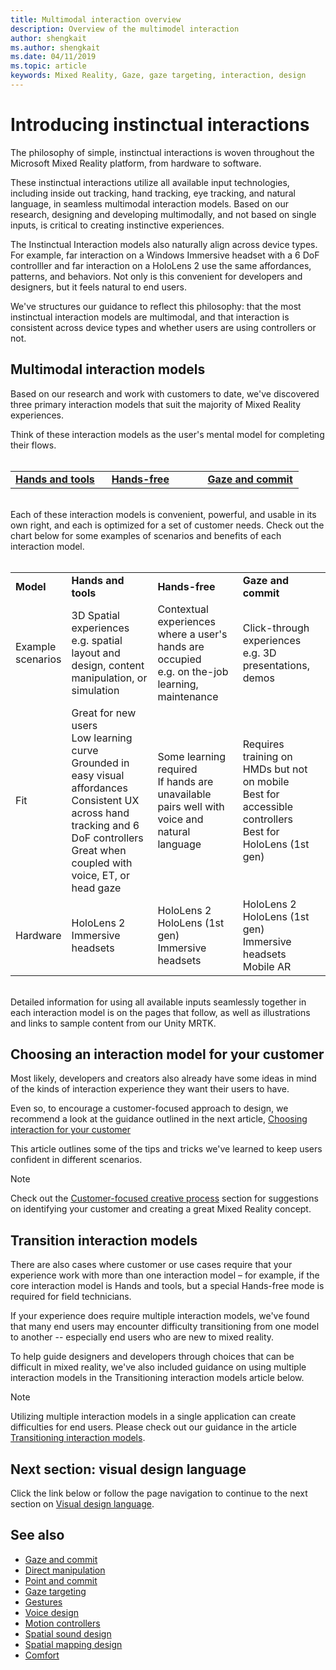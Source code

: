 ```yaml
---
title: Multimodal interaction overview
description: Overview of the multimodel interaction
author: shengkait
ms.author: shengkait
ms.date: 04/11/2019
ms.topic: article
keywords: Mixed Reality, Gaze, gaze targeting, interaction, design
---
```


# Introducing instinctual interactions
The philosophy of simple, instinctual interactions is woven throughout the Microsoft Mixed Reality platform, from hardware to software. 

These instinctual interactions utilize all available input technologies, including inside out tracking, hand tracking, eye tracking, and natural language, in seamless multimodal interaction models.  Based on our research, designing and developing multimodally, and not based on single inputs, is critical to creating instinctive experiences. 

The Instinctual Interaction models also naturally align across device types.  For example, far interaction on a Windows Immersive headset with a 6 DoF controlller and far interaction on a HoloLens 2 use the same affordances, patterns, and behaviors.  Not only is this convenient for developers and designers, but it feels natural to end users. 

We've structures our guidance to reflect this philosophy: that the most instinctual interaction models are multimodal, and that interaction is consistent across device types and whether users are using controllers or not.

## Multimodal interaction models
Based on our research and work with customers to date, we've discovered three primary interaction models that suit the majority of Mixed Reality experiences.  

Think of these interaction models as the user's mental model for completing their flows. 
<br><br>
<table>
    <colgroup>
    <col width="33%" />
    <col width="33%" />
    <col width="33%" />
    </colgroup>
    <tr>
        <td><strong><a href="hands-and-tools.md">Hands and tools</a></strong></td>
        <td><strong><a href="hands-free.md">Hands-free</a></strong></td>
        <td><strong><a href="gaze-and-commit.md">Gaze and commit</a></strong></td>
    </tr> 
</table>
<br>
Each of these interaction models is convenient, powerful, and usable in its own right, and each is optimized for a set of customer needs. Check out the chart below for some examples of scenarios and benefits of each interaction model.  
<br><br>
<table>
    <colgroup>
    <col width="10%" />
    <col width="30%" />
    <col width="30%" />
    <col width="30%" />
    </colgroup>
    <tr>
        <td><strong>Model</strong></td>
        <td><strong>Hands and tools</strong></td>
        <td><strong>Hands-free</strong></td>
        <td><strong>Gaze and commit</strong></td>
    </tr>
    <tr>
        <td>Example scenarios</td>
        <td>3D Spatial experiences<br>e.g. spatial layout and design, content manipulation, or simulation</td>
        <td>Contextual experiences where a user's hands are occupied<br>e.g. on the-job learning, maintenance</td>
        <td>Click-through experiences<br> e.g. 3D presentations, demos</td>
    </tr>
    <tr>
        <td>Fit</td>
        <td>Great for new users<br>Low learning curve<br>Grounded in easy visual affordances<br>Consistent UX across hand tracking and 6 DoF controllers<br>Great when coupled with voice, ET, or head gaze</td>
        <td>Some learning required<br>If hands are unavailable<br>pairs well with voice and natural language</td>
        <td>Requires training on HMDs but not on mobile<br>Best for accessible controllers<br>Best for HoloLens (1st gen)</td>
    </tr>
    <tr>
        <td>Hardware</td>
        <td>HoloLens 2<br>Immersive headsets</td>
        <td>HoloLens 2<br>HoloLens (1st gen)<br> Immersive headsets</td>
        <td>HoloLens 2<br>HoloLens (1st gen)<br> Immersive headsets<br> Mobile AR</td>
    </tr>
</table>
<br>
Detailed information for using all available inputs seamlessly together in each interaction model is on the pages that follow, as well as illustrations and links to sample content from our Unity MRTK.

## Choosing an interaction model for your customer

Most likely, developers and creators also already have some ideas in mind of the kinds of interaction experience they want their users to have. 

Even so, to encourage a customer-focused approach to design, we recommend a look at the guidance outlined in the next article, [Choosing interaction for your customer](coming-soon.md)

This article outlines some of the tips and tricks we've learned to keep users confident in different scenarios. 

> [!Note]
> Check out the [Customer-focused creative process](coming-soon.md) section for suggestions on identifying your customer and creating a great Mixed Reality concept.


## Transition interaction models
There are also cases where customer or use cases require that your experience work with more than one interaction model – for example, if the core interaction model is Hands and tools, but a special Hands-free mode is required for field technicians.  

If your experience does require multiple interaction models, we've found that many end users may encounter difficulty transitioning from one model to another -- especially end users who are new to mixed reality. 

To help guide designers and developers through choices that can be difficult in mixed reality, we've also included guidance on using multiple interaction models in the Transitioning interaction models article below. 

> [!Note]
> Utilizing multiple interaction models in a single application can create difficulties for end users.  Please check out our guidance in the article [Transitioning interaction models](coming-soon.md).
 
## Next section: visual design language
Click the link below or follow the page navigation to continue to the next section on [Visual design language](coming-soon.md).

## See also
* [Gaze and commit](gaze-and-commit.md)
* [Direct manipulation](direct-manipulation.md)
* [Point and commit](point-and-commit.md)
* [Gaze targeting](gaze-targeting.md)
* [Gestures](gestures.md)
* [Voice design](voice-design.md)
* [Motion controllers](motion-controllers.md)
* [Spatial sound design](spatial-sound-design.md)
* [Spatial mapping design](spatial-mapping-design.md)
* [Comfort](comfort.md)

